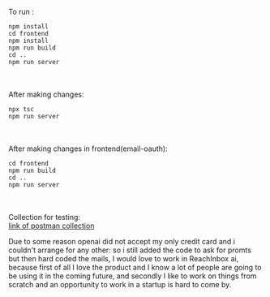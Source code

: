 To run : <br>
```
npm install 
cd frontend 
npm install 
npm run build 
cd .. 
npm run server
```
<br><br>
After making changes: 
```
npx tsc
npm run server
```
<br><br>
After making changes in frontend(email-oauth):
```
cd frontend
npm run build
cd ..
npm run server
```
<br><br>
Collection for testing:<br>
[link of postman collection](https://www.postman.com/altimetry-candidate-3892980/workspace/assignment/collection/26541602-51e9121d-3394-4b9d-bfb3-d0278843fbd7?action=share&creator=26541602)

Due to some reason openai did not accept my only credit card and i couldn't arrange for any other: so i still 
added the code to ask for promts but then hard coded the mails, I would love to work in ReachInbox ai, 
because first of all I love the product and I know a lot of people are going to be using it in the coming 
future, and secondly I like to work on things from scratch and an opportunity to work in a 
startup is hard to come by.
